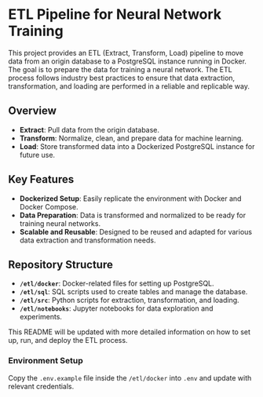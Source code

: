 
# ETL Pipeline for Neural Network Training

This project provides an ETL (Extract, Transform, Load) pipeline to move data from an origin database to a PostgreSQL instance running in Docker. The goal is to prepare the data for training a neural network. The ETL process follows industry best practices to ensure that data extraction, transformation, and loading are performed in a reliable and replicable way.

## Overview

- **Extract**: Pull data from the origin database.
- **Transform**: Normalize, clean, and prepare data for machine learning.
- **Load**: Store transformed data into a Dockerized PostgreSQL instance for future use.

## Key Features
- **Dockerized Setup**: Easily replicate the environment with Docker and Docker Compose.
- **Data Preparation**: Data is transformed and normalized to be ready for training neural networks.
- **Scalable and Reusable**: Designed to be reused and adapted for various data extraction and transformation needs.

## Repository Structure
- **`/etl/docker`**: Docker-related files for setting up PostgreSQL.
- **`/etl/sql`**: SQL scripts used to create tables and manage the database.
- **`/etl/src`**: Python scripts for extraction, transformation, and loading.
- **`/etl/notebooks`**: Jupyter notebooks for data exploration and experiments.

This README will be updated with more detailed information on how to set up, run, and deploy the ETL process.

### Environment Setup
Copy the `.env.example` file inside the `/etl/docker` into `.env` and update with relevant credentials.

